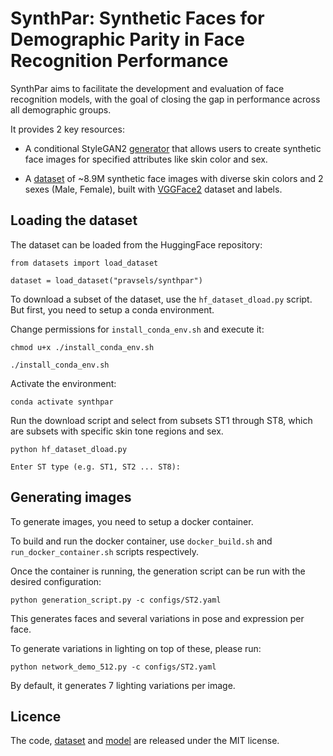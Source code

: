 # SynthPar: Synthetic Faces for Demographic Parity in Face Recognition Performance 

SynthPar aims to facilitate the development and evaluation of face recognition models, with the goal of closing the gap in performance across all demographic groups.

It provides 2 key resources:

- A conditional StyleGAN2 [generator](https://huggingface.co/pravsels/synthpar) that allows users to create synthetic face images for specified attributes like skin color and sex.
    
- A [dataset](https://huggingface.co/datasets/pravsels/synthpar) of ~8.9M synthetic face images with diverse skin colors and 2 sexes (Male, Female), built with [VGGFace2](https://github.com/ox-vgg/vgg_face2) dataset and labels.


## Loading the dataset

The dataset can be loaded from the HuggingFace repository:

```
from datasets import load_dataset

dataset = load_dataset("pravsels/synthpar")
```

To download a subset of the dataset, use the `hf_dataset_dload.py` script. But first, you need to setup a conda environment. 

Change permissions for `install_conda_env.sh` and execute it:
```
chmod u+x ./install_conda_env.sh

./install_conda_env.sh
```

Activate the environment:
```
conda activate synthpar
```

Run the download script and select from subsets ST1 through ST8, which are subsets with specific skin tone regions and sex. 
```
python hf_dataset_dload.py

Enter ST type (e.g. ST1, ST2 ... ST8):
```


## Generating images 

To generate images, you need to setup a docker container. 

To build and run the docker container, use `docker_build.sh` and `run_docker_container.sh` scripts respectively.

Once the container is running, the generation script can be run with the desired configuration:
```
python generation_script.py -c configs/ST2.yaml
```
This generates faces and several variations in pose and expression per face. 


To generate variations in lighting on top of these, please run: 
```
python network_demo_512.py -c configs/ST2.yaml
```
By default, it generates 7 lighting variations per image. 

## Licence 

The code, [dataset](https://huggingface.co/datasets/pravsels/synthpar) and [model](https://huggingface.co/pravsels/synthpar) are released under the MIT license. 

